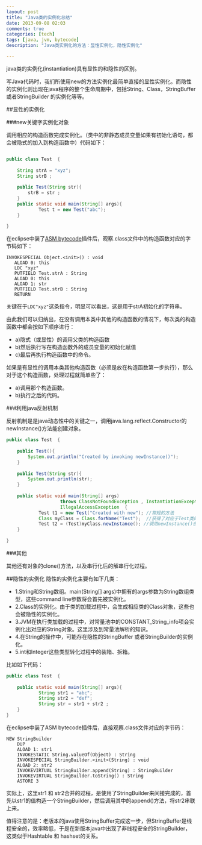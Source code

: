 ```yaml
---
layout: post
title: "Java类的实例化总结"
date: 2013-09-08 02:03
comments: true
categories: [tech]
tags: [java, jvm, bytecode]
description: "Java类实例化的方法：显性实例化，隐性实例化"

---
```


java类的实例化(instantiation)具有显性的和隐性的区别。

写Java代码时，我们所使用new的方法实例化最简单直接的显性实例化。而隐性的实例化则出现在java程序的整个生命周期中，包括String、Class，StringBuffer 或者StringBuilder 的实例化等等。


##显性的实例化

###new关键字实例化对象

调用相应的构造函数完成实例化。（类中的非静态成员变量如果有初始化语句，都会被隐式的加入到构造函数中）代码如下：
```java

public class Test  {  
  
    String strA = "xyz";  
    String strB ;  
      
    public Test(String str){  
        strB = str ;  
    }  
    public static void main(String[] args){  
            Test t = new Test("abc");  
    }  
      
}  
```

在eclipse中装了[ASM bytecode](http://asm.ow2.org/)插件后，观察.class文件中的构造函数对应的字节码如下：
<!--more-->
```
INVOKESPECIAL Object.<init>() : void  
   ALOAD 0: this  
   LDC "xyz"  
   PUTFIELD Test.strA : String  
   ALOAD 0: this  
   ALOAD 1: str  
   PUTFIELD Test.strB : String  
   RETURN  
```

关键在于`LDC"xyz"`这条指令，明显可以看出，这是用于strA初始化的字符串。

由此我们可以归纳出，在没有调用本类中其他的构造函数的情况下，每次类的构造函数中都会按如下顺序进行：

* a)隐式（或显性）的调用父类的构造函数
* b)然后执行写在构造函数外的成员变量的初始化赋值
* c)最后再执行构造函数中的命令。

如果是有显性的调用本类其他构造函数（必须是放在构造函数第一步执行），那么对于这个构造函数，处理过程就简单些了：

* a)调用那个构造函数。
* b)执行之后的代码。


###利用java反射机制

反射机制是是java动态性中的关键之一，调用java.lang.reflect.Constructor的newInstance()方法能创建对象。

```java
public class Test  {  
  
    public Test(){  
        System.out.println("Created by invoking newInstance()");  
    }  
      
    public Test(String str){  
        System.out.println(str);  
    }  
      
    public static void main(String[] args)  
                    throws ClassNotFoundException , InstantiationException ,  
                    IllegalAccessException  {  
            Test t1 = new Test("Created with new"); //常规的方法  
            Class myClass = Class.forName("Test");  //获得了对应于Test类的Class对象，如果没有加载，会先加载这个类，再返回。  
            Test t2 = (Test)myClass.newInstance(); //调用newInstance()创建对象。  
    }  
      
}  
```

###其他

其他还有对象的clone()方法，以及串行化后的解串行化过程。

 
##隐性的实例化
隐性的实例化主要有如下几类：

* 1.String和String数组。main(String[] args)中拥有的args参数为String数组类型，这些command line参数将会首先被实例化。
* 2.Class的实例化。由于类的加载过程中，会生成相应类的Class对象，这些也会被隐性的实例化。
* 3.JVM在执行类加载的过程中，对常量池中的CONSTANT_String_info项会实例化出对应的String对象。这里涉及到常量池解析的知识。
* 4.在String的操作中，可能存在隐性的StringBuffer 或者StringBuilder的实例化。
* 5.int和Integer这些类型转化过程中的装箱、拆箱。

比如如下代码：
``` java
public class Test  {  
  
    public static void main(String[] args){  
            String str1 = "abc";  
            String str2 = "def";  
            String str = str1 + str2 ;  
    }  
}  
```

在eclipse中装了ASM bytecode插件后，直接观察.class文件对应的字节码：
```
NEW StringBuilder  
    DUP  
    ALOAD 1: str1  
    INVOKESTATIC String.valueOf(Object) : String  
    INVOKESPECIAL StringBuilder.<init>(String) : void  
    ALOAD 2: str2  
    INVOKEVIRTUAL StringBuilder.append(String) : StringBuilder  
    INVOKEVIRTUAL StringBuilder.toString() : String  
    ASTORE 3  
```

实际上，这里str1 和 str2合并的过程，是使用了StringBuilder来间接完成的，首先以str1的值构造一个StringBuilder，然后调用其中的append()方法，将str2串联上来。

值得注意的是：老版本的java使用StringBuffer完成这一步，但StringBuffer是线程安全的，效率略低，于是在新版本java中出现了非线程安全的StringBuilder，这类似于Hashtable 和 hashset的关系。